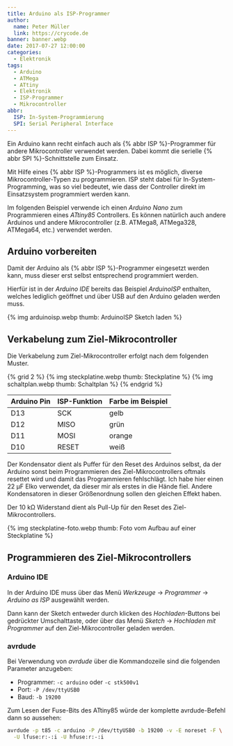 ```yaml
---
title: Arduino als ISP-Programmer
author:
  name: Peter Müller
  link: https://crycode.de
banner: banner.webp
date: 2017-07-27 12:00:00
categories:
  - Elektronik
tags:
  - Arduino
  - ATMega
  - ATtiny
  - Elektronik
  - ISP-Programmer
  - Mikrocontroller
abbr:
  ISP: In-System-Programmierung
  SPI: Serial Peripheral Interface
---
```


Ein Arduino kann recht einfach auch als {% abbr ISP %}-Programmer für andere Mikrocontroller verwendet werden. Dabei kommt die serielle {% abbr SPI %}-Schnittstelle zum Einsatz.

Mit Hilfe eines {% abbr ISP %}-Programmers ist es möglich, diverse Mikrocontroller-Typen zu programmieren. ISP steht dabei für In-System-Programming, was so viel bedeutet, wie dass der Controller direkt im Einsatzsystem programmiert werden kann.

<!-- more -->

Im folgenden Beispiel verwende ich einen *Arduino Nano* zum Programmieren eines *ATtiny85* Controllers. Es können natürlich auch andere Arduinos und andere Mikrocontroller (z.B. ATMega8, ATMega328, ATMega64, etc.) verwendet werden.

## Arduino vorbereiten

Damit der Arduino als {% abbr ISP %}-Programmer eingesetzt werden kann, muss dieser erst selbst entsprechend programmiert werden.

Hierfür ist in der *Arduino IDE* bereits das Beispiel *ArduinoISP* enthalten, welches lediglich geöffnet und über USB auf den Arduino geladen werden muss.

{% img arduinoisp.webp thumb: ArduinoISP Sketch laden %}

## Verkabelung zum Ziel-Mikrocontroller

Die Verkabelung zum Ziel-Mikrocontroller erfolgt nach dem folgenden Muster.

{% grid 2 %}
{% img steckplatine.webp thumb: Steckplatine %}
{% img schaltplan.webp thumb: Schaltplan %}
{% endgrid %}

| Arduino Pin | ISP-Funktion | Farbe im Beispiel |
|---|---|---|
| D13 | SCK | gelb |
| D12 | MISO | grün |
| D11 | MOSI | orange |
| D10 | RESET | weiß |

Der Kondensator dient als Puffer für den Reset des Arduinos selbst, da der Arduino sonst beim Programmieren des Ziel-Mikrocontrollers oftmals resettet wird und damit das Programmieren fehlschlägt. Ich habe hier einen 22&nbsp;µF Elko verwendet, da dieser mir als erstes in die Hände fiel. Andere Kondensatoren in dieser Größenordnung sollen den gleichen Effekt haben.

Der 10&nbsp;kΩ Widerstand dient als Pull-Up für den Reset des Ziel-Mikrocontrollers.

{% img steckplatine-foto.webp thumb: Foto vom Aufbau auf einer Steckplatine %}

## Programmieren des Ziel-Mikrocontrollers

### Arduino IDE

In der Arduino IDE muss über das Menü *Werkzeuge* -> *Programmer* -> *Arduino as ISP* ausgewählt werden.

Dann kann der Sketch entweder durch klicken des *Hochladen*-Buttons bei gedrückter Umschalttaste, oder über das Menü *Sketch* -> *Hochladen mit Programmer* auf den Ziel-Mikrocontroller geladen werden.

### avrdude

Bei Verwendung von *avrdude* über die Kommandozeile sind die folgenden Parameter anzugeben:

* Programmer: `-c arduino` oder `-c stk500v1`
* Port: `-P /dev/ttyUSB0`
* Baud: `-b 19200`

Zum Lesen der Fuse-Bits des ATtiny85 würde der komplette avrdude-Befehl dann so aussehen:

```sh Fuse-Bits des ATtiny85 mit avrdude auslesen
avrdude -p t85 -c arduino -P /dev/ttyUSB0 -b 19200 -v -E noreset -F \
  -U lfuse:r:-:i -U hfuse:r:-:i
```
